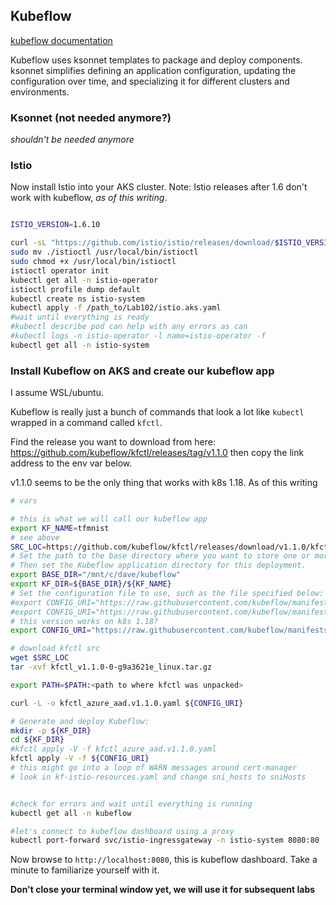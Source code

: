 ## Kubeflow 

[kubeflow documentation](https://github.com/kubeflow/kubeflow)

Kubeflow uses ksonnet templates to package and deploy components.  ksonnet simplifies defining an application configuration, updating the configuration over time, and specializing it for different clusters and environments.  

### Ksonnet (not needed anymore?)

_shouldn't be needed anymore_ 


### Istio

Now install Istio into your AKS cluster.  Note:  Istio releases after 1.6 don't work with kubeflow, _as of this writing_.  

```bash

ISTIO_VERSION=1.6.10

curl -sL "https://github.com/istio/istio/releases/download/$ISTIO_VERSION/istioctl-$ISTIO_VERSION-linux-amd64.tar.gz" | tar xz
sudo mv ./istioctl /usr/local/bin/istioctl
sudo chmod +x /usr/local/bin/istioctl
istioctl operator init
kubectl get all -n istio-operator
istioctl profile dump default
kubectl create ns istio-system
kubectl apply -f /path_to/Lab102/istio.aks.yaml 
#wait until everything is ready
#kubectl describe pod can help with any errors as can
#kubectl logs -n istio-operator -l name=istio-operator -f
kubectl get all -n istio-system
```

### Install Kubeflow on AKS and create our kubeflow app

I assume WSL/ubuntu.

Kubeflow is really just a bunch of commands that look a lot like `kubectl` wrapped in a command called `kfctl`.  

Find the release you want to download from here:  https://github.com/kubeflow/kfctl/releases/tag/v1.1.0 then copy the link address to the env var below.

v1.1.0 seems to be the only thing that works with k8s 1.18.  As of this writing

```bash
# vars

# this is what we will call our kubeflow app
export KF_NAME=tfmnist
# see above
SRC_LOC=https://github.com/kubeflow/kfctl/releases/download/v1.1.0/kfctl_v1.1.0-0-g9a3621e_linux.tar.gz
# Set the path to the base directory where you want to store one or more Kubeflow deployments. 
# Then set the Kubeflow application directory for this deployment.
export BASE_DIR="/mnt/c/dave/kubeflow"
export KF_DIR=${BASE_DIR}/${KF_NAME}
# Set the configuration file to use, such as the file specified below:
#export CONFIG_URI="https://raw.githubusercontent.com/kubeflow/manifests/v1.1-branch/kfdef/kfctl_azure.v1.1.0.yaml"
#export CONFIG_URI="https://raw.githubusercontent.com/kubeflow/manifests/v1.1-branch/kfdef/kfctl_azure_aad.v1.1.0.yaml"
# this version works on k8s 1.18?
export CONFIG_URI="https://raw.githubusercontent.com/kubeflow/manifests/v1.1-branch/kfdef/kfctl_azure.v1.1.0.yaml"

# download kfctl src
wget $SRC_LOC
tar -xvf kfctl_v1.1.0-0-g9a3621e_linux.tar.gz

export PATH=$PATH:<path to where kfctl was unpacked>

curl -L -o kfctl_azure_aad.v1.1.0.yaml ${CONFIG_URI}

# Generate and deploy Kubeflow:
mkdir -p ${KF_DIR}
cd ${KF_DIR}
#kfctl apply -V -f kfctl_azure_aad.v1.1.0.yaml
kfctl apply -V -f ${CONFIG_URI}
# this might go into a loop of WARN messages around cert-manager
# look in kf-istio-resources.yaml and change sni_hosts to sniHosts


#check for errors and wait until everything is running
kubectl get all -n kubeflow

#let's connect to kubeflow dashboard using a proxy
kubectl port-forward svc/istio-ingressgateway -n istio-system 8080:80
```

Now browse to `http://localhost:8080`, this is kubeflow dashboard.  Take a minute to familiarize yourself with it.  

**Don't close your terminal window yet, we will use it for subsequent labs**